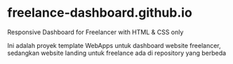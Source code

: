 # freelance-dashboard.github.io
Responsive Dashboard for Freelancer with HTML &amp; CSS only

Ini adalah proyek template WebApps untuk dashboard website freelancer, sedangkan website landing untuk freelance ada di repository yang berbeda
